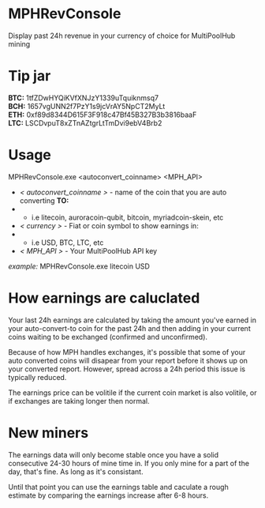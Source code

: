 # MPHRevConsole
Display past 24h revenue in your currency of choice for MultiPoolHub mining

# Tip jar

**BTC:** 1tfZDwHYQiKVfXNJzY1339uTquiknmsq7  
**BCH:** 1657vgUNN2f7PzY1s9jcVrAY5NpCT2MyLt  
**ETH:** 0xf89d8344D615F3F918c47Bf45B327B3b3816baaF  
**LTC:** LSCDvpuT8xZTnAZtgrLtTmDvi9ebV4Brb2  

# Usage
MPHRevConsole.exe <autoconvert_coinname> <currency> <MPH_API>

- *< autoconvert_coinname >* - name of the coin that you are auto converting **TO:**
- * i.e litecoin, auroracoin-qubit, bitcoin, myriadcoin-skein, etc
- *< currency >* - Fiat or coin symbol to show earnings in:
- * i.e USD, BTC, LTC, etc
- *< MPH_API >* - Your MultiPoolHub API key

*example:* MPHRevConsole.exe litecoin USD <APIKey>

# How earnings are caluclated
Your last 24h earnings are calculated by taking the amount you've earned in your auto-convert-to coin for the past 24h and then adding in your current coins waiting to be exchanged (confirmed and unconfirmed).

Because of how MPH handles exchanges, it's possible that some of your auto converted coins will disapear from your report before it shows up on your converted report. However, spread across a 24h period this issue is typically reduced.

The earnings price can be volitile if the current coin market is also volitile, or if exchanges are taking longer then normal.

# New miners
The earnings data will only become stable once you have a solid consecutive 24-30 hours of mine time in. If you only mine for a part of the day, that's fine. As long as it's consistant.

Until that point you can use the earnings table and caculate a rough estimate by comparing the earnings increase after 6-8 hours.
